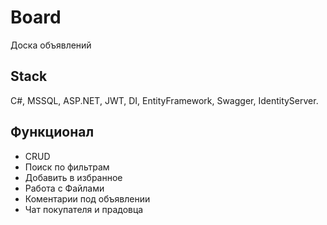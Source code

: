 # Board
Доска объявлений
## Stack
C#, MSSQL, ASP.NET, JWT, DI, EntityFramework, Swagger, IdentityServer.
## Функционал
- CRUD  
- Поиск по фильтрам  
- Добавить в избранное  
- Работа с Файлами
- Коментарии под объявлении
- Чат покупателя и прадовца
